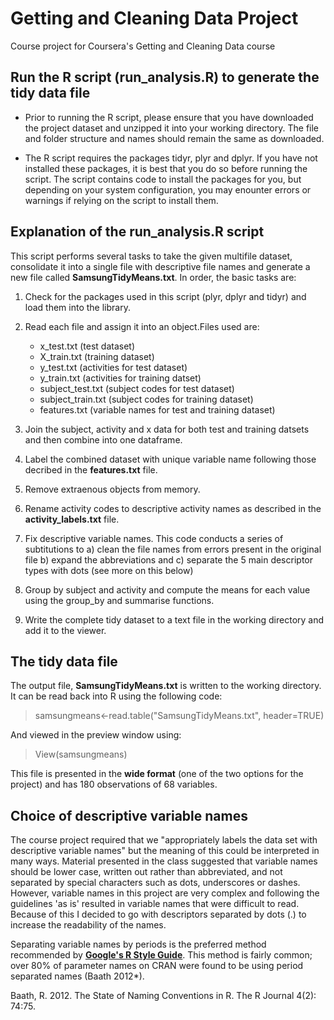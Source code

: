 # Getting and Cleaning Data Project

Course project for Coursera's Getting and Cleaning Data course

## Run the R script (run_analysis.R) to generate the tidy data file

* Prior to running the R script, please ensure that you have downloaded the project dataset and unzipped it into your working directory. The file and folder structure and names should remain the same as downloaded.   
    
* The R script requires the packages tidyr, plyr and dplyr. If you have not installed these packages, it is best that you do so before running the script. The script contains code to install the packages for you, but depending on your system configuration, you may enounter errors or warnings if relying on the script to install them.       
    
## Explanation of the run_analysis.R script

This script performs several tasks to take the given multifile dataset, consolidate it into a single file with descriptive file names and generate a new file called **SamsungTidyMeans.txt**. In order, the basic tasks are:


1. Check for the packages used in this script (plyr, dplyr and tidyr) and load them into the library. 

2. Read each file and assign it into an object.Files used are:      
    *   x_test.txt (test dataset)  
    *   X_train.txt (training dataset)  
    *   y_test.txt (activities for test dataset)  
    *   y_train.txt (activities for training datset)  
    *   subject_test.txt (subject codes for test dataset)  
    *   subject_train.txt (subject codes for training dataset)  
    *   features.txt (variable names for test and training dataset)  

3. Join the subject, activity and x data for both test and training datsets and then combine into one dataframe.  

4. Label the combined dataset with unique variable name following those decribed in the **features.txt** file.  

5. Remove extraenous objects from memory. 

6. Rename activity codes to descriptive activity names as described in the **activity_labels.txt** file.  

7. Fix descriptive variable names. This code conducts a series of subtitutions to a) clean the file names from errors present in the original file b) expand the abbreviations and c) separate the 5 main descriptor types with dots (see more on this below)

8. Group by subject and activity and compute the means for each value using the group_by and summarise functions.  

9. Write the complete tidy dataset to a text file in the working directory and add it to the viewer.


## The tidy data file
The output file, **SamsungTidyMeans.txt** is written to the working directory. It can be read back into R using the following code:

> samsungmeans<-read.table("SamsungTidyMeans.txt", header=TRUE)

And viewed in the preview window using: 

> View(samsungmeans)

This file is presented in the **wide format** (one of the two options for the project) and has 180 observations of 68 variables.

## Choice of descriptive variable names

The course project required that we "appropriately labels the data set with descriptive variable names" but the meaning of this could be interpreted in many ways. Material presented in the class suggested that variable names should be lower case, written out rather than abbreviated, and not separated by special characters such as dots, underscores or dashes. However, variable names in this project are very complex and following the guidelines 'as is' resulted in variable names that were difficult to read. Because of this I decided to go with descriptors separated by dots (.) to increase the readability of the names. 

Separating variable names by periods is the preferred method recommended by [**Google's R Style Guide**](https://google-styleguide.googlecode.com/svn/trunk/Rguide.xml). This method is fairly common; over 80% of parameter names on CRAN were found to be using period separated names (Baath 2012*). 

Baath, R. 2012. The State of Naming Conventions in R. The R Journal 4(2): 74:75.


